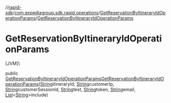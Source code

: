 //[rapid-sdk](../../../index.md)/[com.expediagroup.sdk.rapid.operations](../index.md)/[GetReservationByItineraryIdOperationParams](index.md)/[GetReservationByItineraryIdOperationParams](-get-reservation-by-itinerary-id-operation-params.md)

# GetReservationByItineraryIdOperationParams

[JVM]\

public [GetReservationByItineraryIdOperationParams](index.md)[GetReservationByItineraryIdOperationParams](-get-reservation-by-itinerary-id-operation-params.md)([String](https://docs.oracle.com/javase/8/docs/api/java/lang/String.html)itineraryId, [String](https://docs.oracle.com/javase/8/docs/api/java/lang/String.html)customerIp, [String](https://docs.oracle.com/javase/8/docs/api/java/lang/String.html)customerSessionId, [String](https://docs.oracle.com/javase/8/docs/api/java/lang/String.html)test, [String](https://docs.oracle.com/javase/8/docs/api/java/lang/String.html)token, [String](https://docs.oracle.com/javase/8/docs/api/java/lang/String.html)email, [List](https://docs.oracle.com/javase/8/docs/api/java/util/List.html)&lt;[String](https://docs.oracle.com/javase/8/docs/api/java/lang/String.html)&gt;include)
